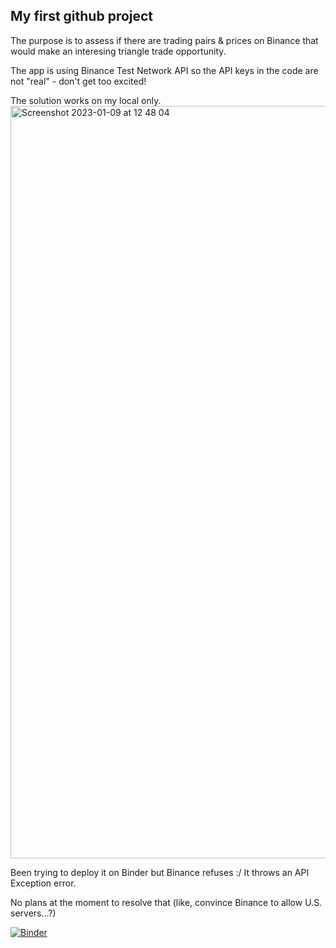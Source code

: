 <h2>My first github project</h2>
<p>The purpose is to assess if there are trading pairs & prices on Binance that would make an interesing triangle trade opportunity.
<p>The app is using Binance Test Network API so the API keys in the code are not "real" - don't get too excited!
<p>The solution works on my local only.
<img width="1204" alt="Screenshot 2023-01-09 at 12 48 04" src="https://user-images.githubusercontent.com/101933657/211301446-321649de-e1a5-45dd-9a70-b4c9551ed895.png">

<p> Been trying to deploy it on Binder but Binance refuses :/ It throws an API Exception error. 
<p> No plans at the moment to resolve that (like, convince Binance to allow U.S. servers...?)

  [![Binder](https://mybinder.org/badge_logo.svg)](https://mybinder.org/v2/gh/ralpho79/hello_world/HEAD?urlpath=%2Fvoila%2Frender%2Ffinxter_binance.ipynb)
